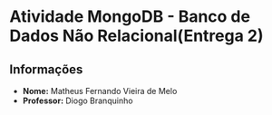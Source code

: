 # Atividade MongoDB - Banco de Dados Não Relacional(Entrega 2)

## Informações
- **Nome:** Matheus Fernando Vieira de Melo
- **Professor:** Diogo Branquinho